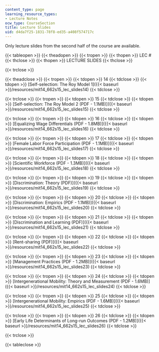 ```yaml
---
content_type: page
learning_resource_types:
- Lecture Notes
ocw_type: CourseSection
title: Lecture Slides
uid: d4da7f25-1831-78f8-ed35-a408f574717c
---
```


Only lecture slides from the second half of the course are available.

{{< tableopen >}}
{{< theadopen >}}
{{< tropen >}}
{{< thopen >}}
LEC #
{{< thclose >}}
{{< thopen >}}
LECTURE SLIDES
{{< thclose >}}

{{< trclose >}}

{{< theadclose >}}
{{< tropen >}}
{{< tdopen >}}
14
{{< tdclose >}}
{{< tdopen >}}
[Self-selection: The Roy Model 1]({{< baseurl >}}/resources/mit14_662s15_lec_slides14)
{{< tdclose >}}

{{< trclose >}}
{{< tropen >}}
{{< tdopen >}}
15
{{< tdclose >}}
{{< tdopen >}}
[Self-selection: The Roy Model 2 (PDF - 1.1MB)]({{< baseurl >}}/resources/mit14_662s15_lec_slides15)
{{< tdclose >}}

{{< trclose >}}
{{< tropen >}}
{{< tdopen >}}
16
{{< tdclose >}}
{{< tdopen >}}
[Equalizing Wage Differentials (PDF - 1.8MB)]({{< baseurl >}}/resources/mit14_662s15_lec_slides16)
{{< tdclose >}}

{{< trclose >}}
{{< tropen >}}
{{< tdopen >}}
17
{{< tdclose >}}
{{< tdopen >}}
[Female Labor Force Participation (PDF - 1.1MB)]({{< baseurl >}}/resources/mit14_662s15_lec_slides17)
{{< tdclose >}}

{{< trclose >}}
{{< tropen >}}
{{< tdopen >}}
18
{{< tdclose >}}
{{< tdopen >}}
[Scientific Workforce (PDF - 1.3MB)]({{< baseurl >}}/resources/mit14_662s15_lec_slides18)
{{< tdclose >}}

{{< trclose >}}
{{< tropen >}}
{{< tdopen >}}
19
{{< tdclose >}}
{{< tdopen >}}
[Discrimination: Theory (PDF)]({{< baseurl >}}/resources/mit14_662s15_lec_slides19)
{{< tdclose >}}

{{< trclose >}}
{{< tropen >}}
{{< tdopen >}}
20
{{< tdclose >}}
{{< tdopen >}}
[Discrimination: Empirics (PDF - 1.1MB)]({{< baseurl >}}/resources/mit14_662s15_lec_slides20)
{{< tdclose >}}

{{< trclose >}}
{{< tropen >}}
{{< tdopen >}}
21
{{< tdclose >}}
{{< tdopen >}}
[Discrimination and Learning (PDF)]({{< baseurl >}}/resources/mit14_662s15_lec_slides21)
{{< tdclose >}}

{{< trclose >}}
{{< tropen >}}
{{< tdopen >}}
22
{{< tdclose >}}
{{< tdopen >}}
[Rent-sharing (PDF)]({{< baseurl >}}/resources/mit14_662s15_lec_slides22)
{{< tdclose >}}

{{< trclose >}}
{{< tropen >}}
{{< tdopen >}}
23
{{< tdclose >}}
{{< tdopen >}}
[Management Practices (PDF - 1.2MB)]({{< baseurl >}}/resources/mit14_662s15_lec_slides23)
{{< tdclose >}}

{{< trclose >}}
{{< tropen >}}
{{< tdopen >}}
24
{{< tdclose >}}
{{< tdopen >}}
[Intergenerational Mobility: Theory and Measurement (PDF - 1.6MB)]({{< baseurl >}}/resources/mit14_662s15_lec_slides24)
{{< tdclose >}}

{{< trclose >}}
{{< tropen >}}
{{< tdopen >}}
25
{{< tdclose >}}
{{< tdopen >}}
[Intergenerational Mobility: Empirics (PDF - 1.6MB)]({{< baseurl >}}/resources/mit14_662s15_lec_slides25)
{{< tdclose >}}

{{< trclose >}}
{{< tropen >}}
{{< tdopen >}}
26
{{< tdclose >}}
{{< tdopen >}}
[Early Life Determinants of Long-run Outcomes (PDF - 1.2MB)]({{< baseurl >}}/resources/mit14_662s15_lec_slides26)
{{< tdclose >}}

{{< trclose >}}

{{< tableclose >}}